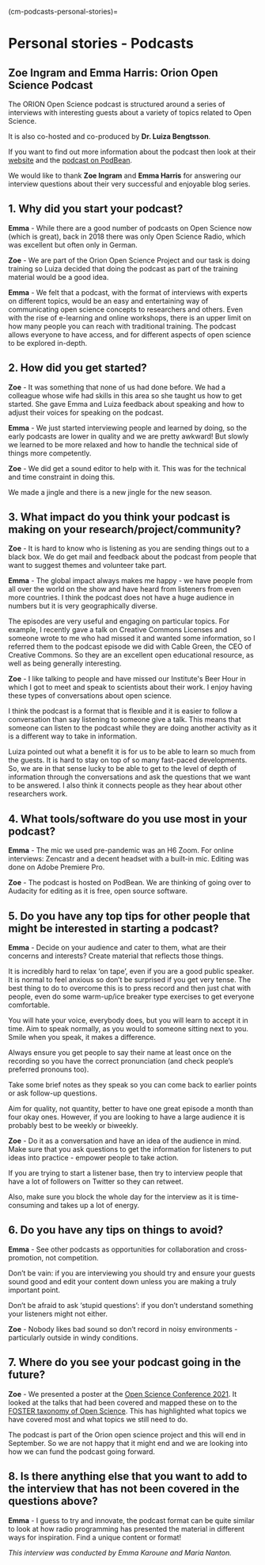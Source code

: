(cm-podcasts-personal-stories)=
# Personal stories - Podcasts

## Zoe Ingram and Emma Harris: Orion Open Science Podcast

The ORION Open Science podcast is structured around a series of interviews with interesting guests about a variety of topics related to Open Science.

It is also co-hosted and co-produced by **Dr. Luiza Bengtsson**.

If you want to find out more information about the podcast then look at their [website](https://www.orion-openscience.eu/publications/training-materials/201902/podcasts) and the [podcast on PodBean](https://orionopenscience.podbean.com/).

We would like to thank **Zoe Ingram** and **Emma Harris** for answering our interview questions about their very successful and enjoyable blog series.

## 1. Why did you start your podcast?

**Emma** - While there are a good number of podcasts on Open Science now (which is great), back in 2018 there was only Open Science Radio, which was excellent but often only in German.

**Zoe** - We are part of the Orion Open Science Project and our task is doing training so Luiza decided that doing the podcast as part of the training material would be a good idea.

**Emma** - We felt that a podcast, with the format of interviews with experts on different topics, would be an easy and entertaining way of communicating open science concepts to researchers and others. Even with the rise of e-learning and online workshops, there is an upper limit on how many people you can reach with traditional training. The podcast allows everyone to have access, and for different aspects of open science to be explored in-depth.

## 2. How did you get started?

**Zoe** - It was something that none of us had done before. We had a colleague whose wife had skills in this area so she taught us how to get started. She gave Emma and Luiza feedback about speaking and how to adjust their voices for speaking on the podcast.

**Emma** - We just started interviewing people and learned by doing, so the early podcasts are lower in quality and we are pretty awkward! But slowly we learned to be more relaxed and how to handle the technical side of things more competently.

**Zoe** - We did get a sound editor to help with it. This was for the technical and time constraint in doing this.

We made a jingle and there is a new jingle for the new season.

## 3. What impact do you think your podcast is making on your research/project/community?

**Zoe** - It is hard to know who is listening as you are sending things out to a black box. We do get mail and feedback about the podcast from people that want to suggest themes and volunteer take part.

**Emma** - The global impact always makes me happy - we have people from all over the world on the show and have heard from listeners from even more countries. I think the podcast does not have a huge audience in numbers but it is very geographically diverse.

The episodes are very useful and engaging on particular topics. For example, I recently gave a talk on Creative Commons Licenses and someone wrote to me who had missed it and wanted some information, so I referred them to the podcast episode we did with Cable Green, the CEO of Creative Commons. So they are an excellent open educational resource, as well as being generally interesting.

**Zoe** - I like talking to people and have missed our Institute's Beer Hour in which I got to meet and speak to scientists about their work. I enjoy having these types of conversations about open science.

I think the podcast is a format that is flexible and it is easier to follow a conversation than say listening to someone give a talk. This means that someone can listen to the podcast while they are doing another activity as it is a different way to take in information.

Luiza pointed out what a benefit it is for us to be able to learn so much from the guests. It is hard to stay on top of so many fast-paced developments. So, we are in that sense lucky to be able to get to the level of depth of information through the conversations and ask the questions that we want to be answered. I also think it connects people as they hear about other researchers work.

## 4. What tools/software do you use most in your podcast?

**Emma** - The mic we used pre-pandemic was an H6 Zoom. For online interviews: Zencastr and a decent headset with a built-in mic. Editing was done on Adobe Premiere Pro.

**Zoe** - The podcast is hosted on PodBean. We are thinking of going over to Audacity for editing as it is free, open source software.

## 5. Do you have any top tips for other people that might be interested in starting a podcast?

**Emma** - Decide on your audience and cater to them, what are their concerns and interests? Create material that reflects those things.

It is incredibly hard to relax ‘on tape’, even if you are a good public speaker. It is normal to feel anxious so don’t be surprised if you get very tense. The best thing to do to overcome this is to press record and then just chat with people, even do some warm-up/ice breaker type exercises to get everyone comfortable.

You will hate your voice, everybody does, but you will learn to accept it in time. Aim to speak normally, as you would to someone sitting next to you. Smile when you speak, it makes a difference.

Always ensure you get people to say their name at least once on the recording so you have the correct pronunciation (and check people’s preferred pronouns too).

Take some brief notes as they speak so you can come back to earlier points or ask follow-up questions.

Aim for quality, not quantity, better to have one great episode a month than four okay ones. However, if you are looking to have a large audience it is probably best to be weekly or biweekly.

**Zoe** - Do it as a conversation and have an idea of the audience in mind. Make sure that you ask questions to get the information for listeners to put ideas into practice - empower people to take action.

If you are trying to start a listener base, then try to interview people that have a lot of followers on Twitter so they can retweet.

Also, make sure you block the whole day for the interview as it is time-consuming and takes up a lot of energy.

## 6. Do you have any tips on things to avoid?

**Emma** - See other podcasts as opportunities for collaboration and cross-promotion, not competition.

Don’t be vain: if you are interviewing you should try and ensure your guests sound good and edit your content down unless you are making a truly important point.

Don’t be afraid to ask ‘stupid questions’: if you don’t understand something your listeners might not either.

**Zoe** - Nobody likes bad sound so don’t record in noisy environments - particularly outside in windy conditions.

## 7. Where do you see your podcast going in the future?

**Zoe** - We presented a poster at the [Open Science Conference 2021](https://www.open-science-conference.eu/). It looked at the talks that had been covered and mapped these on to the [FOSTER taxonomy of Open Science](https://www.fosteropenscience.eu/resources). This has highlighted what topics we have covered most and what topics we still need to do.

The podcast is part of the Orion open science project and this will end in September. So we are not happy that it might end and we are looking into how we can fund the podcast going forward.

## 8. Is there anything else that you want to add to the interview that has not been covered in the questions above?

**Emma** - I guess to try and innovate, the podcast format can be quite similar to look at how radio programming has presented the material in different ways for inspiration. Find a unique content or format!

*This interview was conducted by Emma Karoune and Maria Nanton.*
